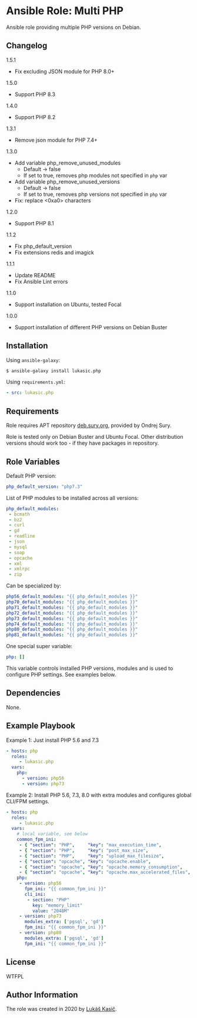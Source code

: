 Ansible Role: Multi PHP
=========

Ansible role providing multiple PHP versions on Debian.

Changelog
---------

1.5.1

* Fix excluding JSON module for PHP 8.0+

1.5.0

* Support PHP 8.3

1.4.0

* Support PHP 8.2

1.3.1

* Remove json module for PHP 7.4+

1.3.0

* Add variable php_remove_unused_modules
  * Default -> false
  * If set to true, removes php modules not specified in `php` var
* Add variable php_remove_unused_versions
  * Default -> false
  * If set to true, removes php versions not specified in `php` var
* Fix: replace <0xa0> characters

1.2.0

* Support PHP 8.1

1.1.2

* Fix php_default_version
* Fix extensions redis and imagick

1.1.1

* Update README
* Fix Ansible Lint errors

1.1.0

* Support installation on Ubuntu, tested Focal

1.0.0

* Support installation of different PHP versions on Debian Buster

Installation
------------

Using `ansible-galaxy`:

```bash
$ ansible-galaxy install lukasic.php
```

Using `requirements.yml`:

```yaml
- src: lukasic.php
```

Requirements
------------

Role requires APT repository [deb.sury.org](https://deb.sury.org), provided by Ondrej Sury.

Role is tested only on Debian Buster and Ubuntu Focal. Other distribution versions should work too - if they have packages in repository.

Role Variables
--------------

Default PHP version:

```yaml
php_default_version: "php7.3"
```

List of PHP modules to be installed across all versions:

```yaml
php_default_modules:
 - bcmath
 - bz2
 - curl
 - gd
 - readline
 - json
 - mysql
 - soap
 - opcache
 - xml
 - xmlrpc
 - zip
```

Can be specialized by:

```yaml
php56_default_modules: "{{ php_default_modules }}"
php70_default_modules: "{{ php_default_modules }}"
php71_default_modules: "{{ php_default_modules }}"
php72_default_modules: "{{ php_default_modules }}"
php73_default_modules: "{{ php_default_modules }}"
php74_default_modules: "{{ php_default_modules }}"
php80_default_modules: "{{ php_default_modules }}"
php81_default_modules: "{{ php_default_modules }}"
```

One special super variable:

```yaml
php: []
```

This variable controls installed PHP versions, modules and is used to configure PHP settings. See examples below.


Dependencies
------------

None.

Example Playbook
----------------

Example 1: Just install PHP 5.6 and 7.3

```yaml
- hosts: php
  roles:
     - lukasic.php
  vars:
    php:
      - version: php56
      - version: php73
```

Example 2: Install PHP 5.6, 7.3, 8.0 with extra modules and configures global CLI/FPM settings.

```yaml
- hosts: php
  roles:
     - lukasic.php
  vars:
    # local variable, see below
    common_fpm_ini:
     - { "section": "PHP",     "key": "max_execution_time",             "value": "360"  }
     - { "section": "PHP",     "key": "post_max_size",                  "value": "64MB" }
     - { "section": "PHP",     "key": "upload_max_filesize",            "value": "64MB" }
     - { "section": "opcache", "key": "opcache.enable",                 "value": "1"    }
     - { "section": "opcache", "key": "opcache.memory_consumption",     "value": "512"  }
     - { "section": "opcache", "key": "opcache.max_accelerated_files",  "value": "500"  }
    php:
     - version: php56
       fpm_ini: "{{ common_fpm_ini }}"
       cli_ini:
        - section: "PHP"
          key: "memory_limit"
          value: "2048M"
     - version: php73
       modules_extra: ['pgsql', 'gd']
       fpm_ini: "{{ common_fpm_ini }}"
     - version: php80
       modules_extra: ['pgsql', 'gd']
       fpm_ini: "{{ common_fpm_ini }}"
```

License
-------

WTFPL

Author Information
------------------

The role was created in 2020 by [Lukáš Kasič](https://github.com/lukasic).


